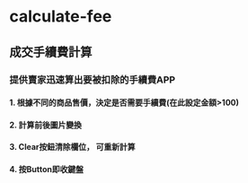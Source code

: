 # calculate-fee

## 成交手續費計算

### 提供賣家迅速算出要被扣除的手續費APP

#### 1. 根據不同的商品售價，決定是否需要手續費(在此設定金額>100)
#### 2. 計算前後圖片變換
#### 3. Clear按鈕清除欄位， 可重新計算
#### 4. 按Button即收鍵盤
